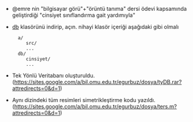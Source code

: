- @emre nin "bilgisayar görü"+"örüntü tanıma" dersi ödevi kapsamında geliştirdiği "cinsiyet sınıflandırma gait yardımıyla"

- [db](http://github.com/downloads/19bal/gaitEmre/db.tar.gz) klasörünü indirip, açın. nihayi klasör içeriği aşağıdaki gibi olmalı

		a/
		   src/
		   ...
		db/
		   cinsiyet/
		   ...

- Tek Yönlü Veritabanı oluşturuldu.
   (https://sites.google.com/a/bil.omu.edu.tr/egurbuz/dosya/tyDB.rar?attredirects=0&d=1)

- Aynı dizindeki tüm resimleri simetrikleştirme kodu yazıldı.
   (https://sites.google.com/a/bil.omu.edu.tr/egurbuz/dosya/ters.m?attredirects=0&d=1)